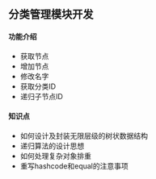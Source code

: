 ## 分类管理模块开发
#### 功能介绍
* 获取节点
* 增加节点
* 修改名字
* 获取分类ID
* 递归子节点ID
#### 知识点
* 如何设计及封装无限层级的树状数据结构
* 递归算法的设计思想
* 如何处理复杂对象排重
* 重写hashcode和equal的注意事项 

